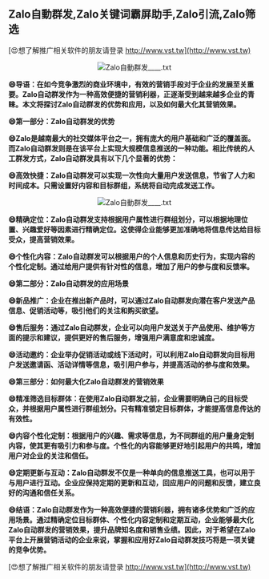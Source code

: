 ## **Zalo自動群发,Zalo关键词霸屏助手,Zalo引流,Zalo筛选**

[😍想了解推广相关软件的朋友请登录 http://www.vst.tw](http://www.vst.tw)

 <center><img src="https://vst.tw/MP4/tuiguang/png/4.png" alt="Zalo自動群发____.txt"></center>

**😄导语：在如今竞争激烈的商业环境中，有效的营销手段对于企业的发展至关重要。Zalo自动群发作为一种高效便捷的营销利器，正逐渐受到越来越多企业的青睐。本文将探讨Zalo自动群发的优势和应用，以及如何最大化其营销效果。**

**😄第一部分：Zalo自动群发的优势**

**😄Zalo是越南最大的社交媒体平台之一，拥有庞大的用户基础和广泛的覆盖面。而Zalo自动群发则是在该平台上实现大规模信息推送的一种功能。相比传统的人工群发方式，Zalo自动群发具有以下几个显著的优势：**

**😄高效快捷：Zalo自动群发可以实现一次性向大量用户发送信息，节省了人力和时间成本。只需设置好内容和目标群组，系统将自动完成发送工作。**

 <center><img src="https://vst.tw/MP4/tuiguang/png/2.png" alt="Zalo自動群发____.txt"></center>

**😄精确定位：Zalo自动群发支持根据用户属性进行群组划分，可以根据地理位置、兴趣爱好等因素进行精确定位。这使得企业能够更加准确地将信息传达给目标受众，提高营销效果。**

**😄个性化内容：Zalo自动群发可以根据用户的个人信息和历史行为，实现内容的个性化定制。通过给用户提供有针对性的信息，增加了用户的参与度和反馈率。**

**😄第二部分：Zalo自动群发的应用场景**

**😄新品推广：企业在推出新产品时，可以通过Zalo自动群发向潜在客户发送产品信息、促销活动等，吸引他们的关注和购买欲望。**

**😄售后服务：通过Zalo自动群发，企业可以向用户发送关于产品使用、维护等方面的提示和建议，提供更好的售后服务，增强用户满意度和忠诚度。**

**😄活动邀约：企业举办促销活动或线下活动时，可以利用Zalo自动群发向目标用户发送邀请函、活动详情等信息，吸引用户参与，并提高活动的参与度和效果。**

**😄第三部分：如何最大化Zalo自动群发的营销效果**

**😄精准筛选目标群体：在使用Zalo自动群发之前，企业需要明确自己的目标受众，并根据用户属性进行群组划分。只有精准锁定目标群体，才能提高信息传达的有效性。**

**😄内容个性化定制：根据用户的兴趣、需求等信息，为不同群组的用户量身定制内容，使其更有吸引力和参与度。个性化的内容能够更好地引起用户的共鸣，增加用户对企业的关注和信任。**

**😄定期更新与互动：Zalo自动群发不仅是一种单向的信息推送工具，也可以用于与用户进行互动。企业应保持定期的更新和互动，回应用户的问题和反馈，建立良好的沟通和信任关系。**

**😄结语：Zalo自动群发作为一种高效便捷的营销利器，拥有诸多优势和广泛的应用场景。通过精确定位目标群体、个性化内容定制和定期互动，企业能够最大化Zalo自动群发的营销效果，提升品牌知名度和销售业绩。因此，对于希望在Zalo平台上开展营销活动的企业来说，掌握和应用好Zalo自动群发技巧将是一项关键的竞争优势。**

[😍想了解推广相关软件的朋友请登录 http://www.vst.tw](http://www.vst.tw)



